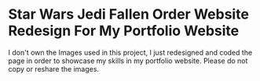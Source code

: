 # Star Wars Jedi Fallen Order Website Redesign For My Portfolio Website

I don't own the Images used in this project, I just redesigned and coded the page in order to showcase my skills in my portfolio website.
Please do not copy or reshare the images.
